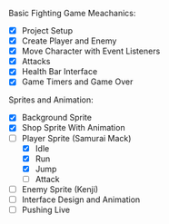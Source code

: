 Basic Fighting Game Meachanics:
- [X] Project Setup
- [X] Create Player and Enemy
- [X] Move Character with Event Listeners
- [X] Attacks
- [X] Health Bar Interface
- [X] Game Timers and Game Over

Sprites and Animation:
- [X] Background Sprite
- [X] Shop Sprite With Animation
- [ ] Player Sprite (Samurai Mack)
    - [X] Idle
    - [X] Run
    - [X] Jump
    - [ ] Attack
- [ ] Enemy Sprite (Kenji)
- [ ] Interface Design and Animation
- [ ] Pushing Live

